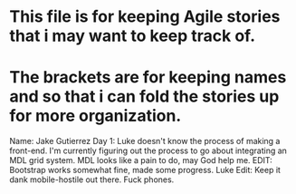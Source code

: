 # This file is for keeping Agile stories that i may want to keep track of.
# The brackets are for keeping names and so that i can fold the stories up for more organization.

Name: Jake Gutierrez
Day 1: Luke doesn't know the process of making a front-end. I'm currently figuring out the process to go about integrating an MDL grid system. MDL looks like a pain to do, may God help me.
EDIT: Bootstrap works somewhat fine, made some progress.
Luke Edit: Keep it dank mobile-hostile out there. Fuck phones.
